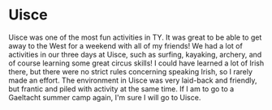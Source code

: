 <html>
<body>
<h1>Uisce</h1>
  <p>Uisce was one of the most fun activities in TY. It was great to be able to get away to the West for a weekend with all of my friends! We had a lot of activities in our three days at Uisce, such as surfing, kayaking, archery, and of course learning some great circus skills! I could have learned a lot of Irish there, but there were no strict rules concerning speaking Irish, so I rarely made an effort. The environment in Uisce was very laid-back and friendly, but frantic and piled with activity at the same time. If I am to go to a Gaeltacht summer camp again, I'm sure I will go to Uisce.</p> 
</body>
</html>

